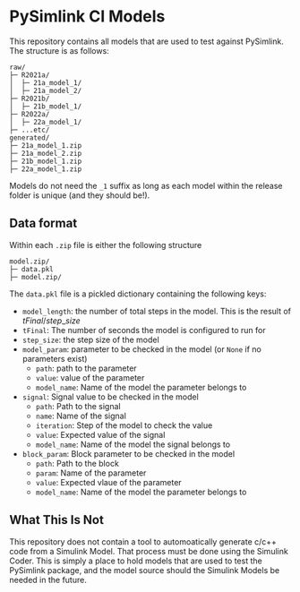 # PySimlink CI Models

This repository contains all models that are used to test against PySimlink. 
The structure is as follows:

```
raw/
├─ R2021a/
│  ├─ 21a_model_1/
│  ├─ 21a_model_2/
├─ R2021b/
│  ├─ 21b_model_1/
├─ R2022a/
│  ├─ 22a_model_1/
├─ ...etc/
generated/
├─ 21a_model_1.zip
├─ 21a_model_2.zip
├─ 21b_model_1.zip
├─ 22a_model_1.zip
```

Models do not need the `_1` suffix as long as each model within the release
folder is unique (and they should be!).

## Data format
Within each `.zip` file is either the following structure 

```
model.zip/
├─ data.pkl
├─ model.zip/
```

The `data.pkl` file is a pickled dictionary containing the following keys:
- `model_length`: the number of total steps in the model. This is the result of $tFinal / step\_size$
- `tFinal`: The number of seconds the model is configured to run for
- `step_size`: the step size of the model
- `model_param`: parameter to be checked in the model (or `None` if no
  parameters exist)
  - `path`: path to the parameter
  - `value`: value of the parameter
  - `model_name`: Name of the model the parameter belongs to
- `signal`: Signal value to be checked in the model
  - `path`: Path to the signal
  - `name`: Name of the signal
  - `iteration`: Step of the model to check the value
  - `value`: Expected value of the signal
  - `model_name`: Name of the model the signal belongs to
- `block_param`: Block parameter to be checked in the model
  - `path`: Path to the block
  - `param`: Name of the parameter
  - `value`: Expected vlaue of the parameter
  - `model_name`: Name of the model the parameter belongs to

## What This Is Not
This repository does not contain a tool to automoatically generate c/c++ code 
from a Simulink Model. That process must be done using the Simulink Coder. 
This is simply a place to hold models that are used to test the PySimlink 
package, and the model source should the Simulink Models be needed in the future. 
